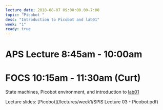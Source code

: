 ```yaml
---
lecture_date: 2018-08-07 09:00:00.00-7:00
topic: "Picobot "
desc: "Introduction to Picobot and lab01"
week: "1"
ready: true
---
```


# APS Lecture 8:45am - 10:00am




# FOCS 10:15am - 11:30am (Curt)
State machines, Picobot environment, and introduction to [lab01](/lab/lab01/)

Lecture slides: [Picobot](/lectures/week1/SPIS Lecture 03 - Picobot.pdf)



